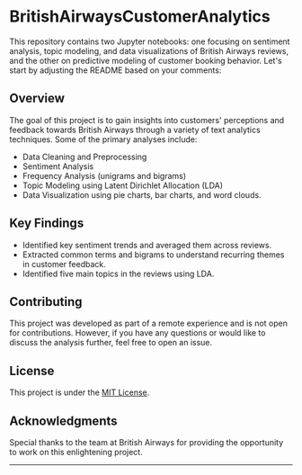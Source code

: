 # BritishAirwaysCustomerAnalytics
This repository contains two Jupyter notebooks: one focusing on sentiment analysis, topic modeling, and data visualizations of British Airways reviews, and the other on predictive modeling of customer booking behavior.
Let's start by adjusting the README based on your comments:

## Overview

The goal of this project is to gain insights into customers' perceptions and feedback towards British Airways through a variety of text analytics techniques. Some of the primary analyses include:

- Data Cleaning and Preprocessing
- Sentiment Analysis
- Frequency Analysis (unigrams and bigrams)
- Topic Modeling using Latent Dirichlet Allocation (LDA)
- Data Visualization using pie charts, bar charts, and word clouds.

## Key Findings

- Identified key sentiment trends and averaged them across reviews.
- Extracted common terms and bigrams to understand recurring themes in customer feedback.
- Identified five main topics in the reviews using LDA.

## Contributing

This project was developed as part of a remote experience and is not open for contributions. However, if you have any questions or would like to discuss the analysis further, feel free to open an issue.

## License

This project is under the [MIT License](LICENSE).

## Acknowledgments

Special thanks to the team at British Airways for providing the opportunity to work on this enlightening project.

---

